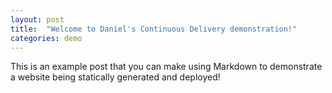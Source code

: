 ```yaml
---
layout: post
title:  "Welcome to Daniel's Continuous Delivery demonstration!"
categories: demo
---
```


This is an example post that you can make using Markdown to demonstrate a website being statically generated and deployed!
